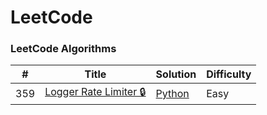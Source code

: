 LeetCode
=======

### LeetCode Algorithms

| # | Title | Solution | Difficulty |
|---|-------|----------|------------|
|359|[Logger Rate Limiter 🔒](https://leetcode.com/problems/logger-rate-limiter/) | [Python](./algorithms/logger_rate_limiter.py)|Easy|